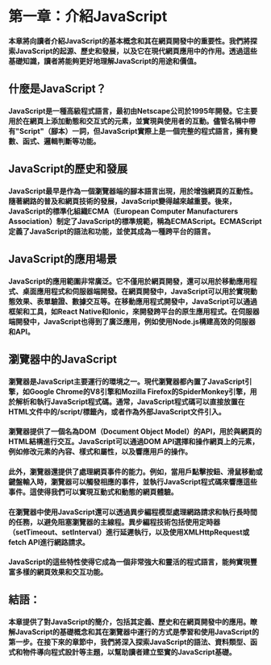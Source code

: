 # 第一章：介紹JavaScript

#### 本章將向讀者介紹JavaScript的基本概念和其在網頁開發中的重要性。我們將探索JavaScript的起源、歷史和發展，以及它在現代網頁應用中的作用。透過這些基礎知識，讀者將能夠更好地理解JavaScript的用途和價值。

## 什麼是JavaScript？
#### JavaScript是一種高級程式語言，最初由Netscape公司於1995年開發。它主要用於在網頁上添加動態和交互式的元素，並實現與使用者的互動。儘管名稱中帶有"Script"（腳本）一詞，但JavaScript實際上是一個完整的程式語言，擁有變數、函式、邏輯判斷等功能。

## JavaScript的歷史和發展
#### JavaScript最早是作為一個瀏覽器端的腳本語言出現，用於增強網頁的互動性。隨著網路的普及和網頁技術的發展，JavaScript變得越來越重要。後來，JavaScript的標準化組織ECMA（European Computer Manufacturers Association）制定了JavaScript的標準規範，稱為ECMAScript。ECMAScript定義了JavaScript的語法和功能，並使其成為一種跨平台的語言。

## JavaScript的應用場景
#### JavaScript的應用範圍非常廣泛。它不僅用於網頁開發，還可以用於移動應用程式、桌面應用程式和伺服器端開發。在網頁開發中，JavaScript可以用於實現動態效果、表單驗證、數據交互等。在移動應用程式開發中，JavaScript可以通過框架和工具，如React Native和Ionic，來開發跨平台的原生應用程式。在伺服器端開發中，JavaScript也得到了廣泛應用，例如使用Node.js構建高效的伺服器和API。

## 瀏覽器中的JavaScript
#### 瀏覽器是JavaScript主要運行的環境之一。現代瀏覽器都內置了JavaScript引擎，如Google Chrome的V8引擎和Mozilla Firefox的SpiderMonkey引擎，用於解析和執行JavaScript程式碼。通常，JavaScript程式碼可以直接放置在HTML文件中的/script/標籤內，或者作為外部JavaScript文件引入。

#### 瀏覽器提供了一個名為DOM（Document Object Model）的API，用於與網頁的HTML結構進行交互。JavaScript可以通過DOM API選擇和操作網頁上的元素，例如修改元素的內容、樣式和屬性，以及響應用戶的操作。

#### 此外，瀏覽器還提供了處理網頁事件的能力。例如，當用戶點擊按鈕、滑鼠移動或鍵盤輸入時，瀏覽器可以觸發相應的事件，並執行JavaScript程式碼來響應這些事件。這使得我們可以實現互動式和動態的網頁體驗。

#### 在瀏覽器中使用JavaScript還可以透過異步編程模型處理網路請求和執行長時間的任務，以避免阻塞瀏覽器的主線程。異步編程技術包括使用定時器（setTimeout、setInterval）進行延遲執行，以及使用XMLHttpRequest或fetch API進行網路請求。

#### JavaScript的這些特性使得它成為一個非常強大和靈活的程式語言，能夠實現豐富多樣的網頁效果和交互功能。

## 結語：
#### 本章提供了對JavaScript的簡介，包括其定義、歷史和在網頁開發中的應用。瞭解JavaScript的基礎概念和其在瀏覽器中運行的方式是學習和使用JavaScript的第一步。在接下來的章節中，我們將深入探索JavaScript的語法、資料類型、函式和物件導向程式設計等主題，以幫助讀者建立堅實的JavaScript基礎。